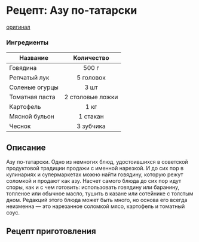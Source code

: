 # Рецепт: Азу по-татарски
[оригинал](https://eda.ru/recepty/osnovnye-blyuda/azu-po-tatarski-21751)

### Ингредиенты
| Название        	| Количество  |
| -------------   	            |:-----------------:|
|  Говядина 	|  500 г		|
| Репчатый лук 	| 5 головок      	|
| Соленые огурцы	| 3 шт      	|
| Томатная паста 	|  2 столовые ложки    	|
| Картофель 	|  1 кг      	|
| Мясной бульон 	| 1 стакан      	|
| Чеснок  	| 3 зубчика     	|

## Описание
Азу по-татарски. Одно из немногих блюд, удостоившихся в советской продуктовой традиции продажи с именной нарезкой. И до сих пор в кулинариях и супермаркетах можно найти говядину, которую режут соломкой и продают как азу. Насчет самого блюда до сих пор идут споры, как и с чем готовить: использовать говядину или баранину, топленое или обычное масло, тушить в казане или сотейнике с толстым дном. Редакций этого блюда может быть много, но основа его всегда неизменна — это нарезанное соломкой мясо, картофель и томатный соус.

## Рецепт приготовления

